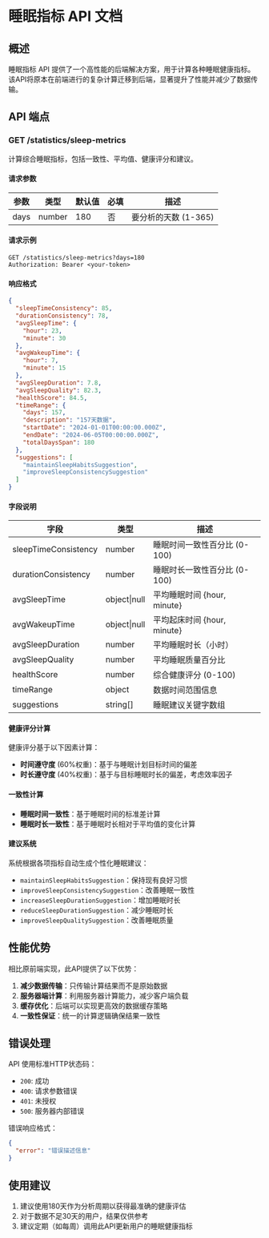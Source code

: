 # 睡眠指标 API 文档

## 概述

睡眠指标 API 提供了一个高性能的后端解决方案，用于计算各种睡眠健康指标。该API将原本在前端进行的复杂计算迁移到后端，显著提升了性能并减少了数据传输。

## API 端点

### GET /statistics/sleep-metrics

计算综合睡眠指标，包括一致性、平均值、健康评分和建议。

#### 请求参数

| 参数 | 类型 | 默认值 | 必填 | 描述 |
|------|------|--------|------|------|
| days | number | 180 | 否 | 要分析的天数 (1-365) |

#### 请求示例

```http
GET /statistics/sleep-metrics?days=180
Authorization: Bearer <your-token>
```

#### 响应格式

```json
{
  "sleepTimeConsistency": 85,
  "durationConsistency": 78,
  "avgSleepTime": {
    "hour": 23,
    "minute": 30
  },
  "avgWakeupTime": {
    "hour": 7,
    "minute": 15
  },
  "avgSleepDuration": 7.8,
  "avgSleepQuality": 82.3,
  "healthScore": 84.5,
  "timeRange": {
    "days": 157,
    "description": "157天数据",
    "startDate": "2024-01-01T00:00:00.000Z",
    "endDate": "2024-06-05T00:00:00.000Z",
    "totalDaysSpan": 180
  },
  "suggestions": [
    "maintainSleepHabitsSuggestion",
    "improveSleepConsistencySuggestion"
  ]
}
```

#### 字段说明

| 字段 | 类型 | 描述 |
|------|------|------|
| sleepTimeConsistency | number | 睡眠时间一致性百分比 (0-100) |
| durationConsistency | number | 睡眠时长一致性百分比 (0-100) |
| avgSleepTime | object\|null | 平均睡眠时间 {hour, minute} |
| avgWakeupTime | object\|null | 平均起床时间 {hour, minute} |
| avgSleepDuration | number | 平均睡眠时长（小时） |
| avgSleepQuality | number | 平均睡眠质量百分比 |
| healthScore | number | 综合健康评分 (0-100) |
| timeRange | object | 数据时间范围信息 |
| suggestions | string[] | 睡眠建议关键字数组 |

#### 健康评分计算

健康评分基于以下因素计算：
- **时间遵守度** (60%权重)：基于与睡眠计划目标时间的偏差
- **时长遵守度** (40%权重)：基于与目标睡眠时长的偏差，考虑效率因子

#### 一致性计算

- **睡眠时间一致性**：基于睡眠时间的标准差计算
- **睡眠时长一致性**：基于睡眠时长相对于平均值的变化计算

#### 建议系统

系统根据各项指标自动生成个性化睡眠建议：
- `maintainSleepHabitsSuggestion`：保持现有良好习惯
- `improveSleepConsistencySuggestion`：改善睡眠一致性
- `increaseSleepDurationSuggestion`：增加睡眠时长
- `reduceSleepDurationSuggestion`：减少睡眠时长
- `improveSleepQualitySuggestion`：改善睡眠质量

## 性能优势

相比原前端实现，此API提供了以下优势：

1. **减少数据传输**：只传输计算结果而不是原始数据
2. **服务器端计算**：利用服务器计算能力，减少客户端负载
3. **缓存优化**：后端可以实现更高效的数据缓存策略
4. **一致性保证**：统一的计算逻辑确保结果一致性

## 错误处理

API 使用标准HTTP状态码：

- `200`: 成功
- `400`: 请求参数错误
- `401`: 未授权
- `500`: 服务器内部错误

错误响应格式：
```json
{
  "error": "错误描述信息"
}
```

## 使用建议

1. 建议使用180天作为分析周期以获得最准确的健康评估
2. 对于数据不足30天的用户，结果仅供参考
3. 建议定期（如每周）调用此API更新用户的睡眠健康指标 